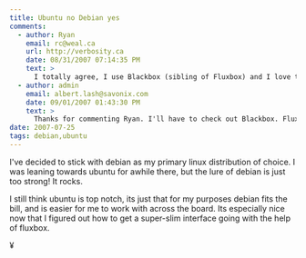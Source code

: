 ```yaml
---
title: Ubuntu no Debian yes
comments:
  - author: Ryan
    email: rc@weal.ca
    url: http://verbosity.ca
    date: 08/31/2007 07:14:35 PM
    text: >
      I totally agree, I use Blackbox (sibling of Fluxbox) and I love the simplicity of it.  Almost zero configuration and it's sooo fast.  The first thing I do when installing Debian is to make it my default window manager.  I skipped Ubuntu as well for just this reason: why try to disable all the nice things in Ubuntu when it's not what you want anyway?
  - author: admin
    email: albert.lash@savonix.com
    date: 09/01/2007 01:43:30 PM
    text: >
      Thanks for commenting Ryan. I'll have to check out Blackbox. Fluxbox is so compelling as a desktop, I'm even considering ditching OS X.<br/><br/>I'll also mention that when comparing it to GNOME, I was concerned about the ability to copy and paste to and from xterm, and even tried installing eterm, kterm, and a few others before realizing you can simply select a bunch of text, then click the middle mouse button to paste it somewhere else. Cool!
date: 2007-07-25
tags: debian,ubuntu
---
```

I've decided to stick with debian as my primary linux distribution of choice. I was leaning towards ubuntu for awhile there, but the lure of debian is just too strong! It rocks.

I still think ubuntu is top notch, its just that for my purposes debian fits the bill, and is easier for me to work with across the board. Its especially nice now that I figured out how to get a super-slim interface going with the help of fluxbox.

¥

